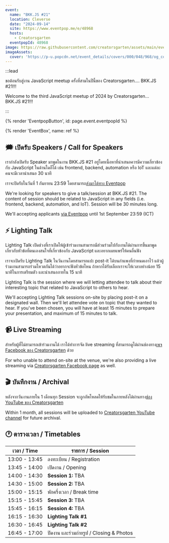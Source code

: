 ```yaml
---
event:
  name: "BKK.JS #21"
  location: Cleverse
  date: "2024-09-14"
  site: https://www.eventpop.me/e/48968
  hosts:
    - Creatorsgarten
  eventpopId: 48968
image: https://raw.githubusercontent.com/creatorsgarten/assets/main/events/bkkjs21.png
imageAssets:
  cover: 'https://p-u.popcdn.net/event_details/covers/000/048/968/og_cover/ad5fcff040d7c570cce7f69188b3fb51775937bc.png?1722844497'
---
```


:::lead

ขอต้อนรับสู่งาน JavaScript meetup ครั้งที่สามในปีนี้ของ Creatorsgarten.... BKK.JS #21!!!

Welcome to the third JavaScript meetup of 2024 by Creatorsgarten... BKK.JS #21!!!

:::

{% render 'EventpopButton', id: page.event.eventpopId %}

{% render 'EventBox', name: ref %}

## 🗯️ เปิดรับ Speakers / Call for Speakers

เรากำลังเปิดรับ Speaker มาพูดในงาน BKK.JS #21 อยู่โดยเนื้อหาที่นำเสนอควรมีความเกี่ยวข้องกับ JavaScript ในด้านใดก็ได้ เช่น frontend, backend, automation หรือ IoT และแต่ละคนจะมีเวลานำเสนอ 30 นาที

เราจะปิดรับในวันที่ 1 กันยายน 23:59 โดยสามารถ[ส่งมาได้ทาง Eventpop](https://www.eventpop.me/events/48968/application_forms/3230/applicants/new)

We're looking for speakers to give a talk/session at BKK.JS #21. The content of session should be related to JavaScript in any fields (i.e. frontend, backend, automation, and IoT). Session will be 30 minutes long.

We'll accepting applicants [via Eventpop](https://www.eventpop.me/events/48968/application_forms/3230/applicants/new) until 1st September 23:59 (ICT)

## ⚡ Lighting Talk

Lighting Talk เปิดช่วงที่เราเปิดให้ผู้เข้าร่วมงานสามารถมีส่วนร่วมไปกับงานได้ผ่านการขึ้นมาพูดเกี่ยวกับหัวข้อที่ตนเองสนใจที่เกี่ยวข้องกับ JavaScript และอยากเผยแพร่ให้คนอื่นฟัง

เราจะเปิดรับ Lighting Talk ในวันงานโดยสามารถแปะ post-it ได้บนกำแพงที่กำหนดเอาไว้ แล้วผู้ร่วมงานสามารถร่วมโหวตกันได้ว่าอยากจะฟังหัวข้อไหน ถ้าหากได้รับเลือกเราจะให้เวลาอย่างน้อย 15 นาทีในการเตรียมตัว และนำเสนอภายใน 15 นาที

Lighting Talk is the session where we will letting attendee to talk about their interesting topic that related to JavaScript to others to hear.

We'll accepting Lighting Talk sessions on-site by placing post-it on a designated wall. Then we'll let attendee vote on topic that they wanted to hear. If you've been chosen, you will have at least 15 minutes to prepare your presentation, and maximum of 15 minutes to talk.

## 📹 Live Streaming

สำหรับผู้ที่ไม่สามารถเข้าร่วมงานได้ เราได้ทำการจัด live streaming ที่สามารถดูได้ผ่านช่องทาง[เพจ Facebook ของ Creatorsgarten](https://www.facebook.com/creatorsgarten/) ด้วย

For who unable to attend on-site at the venue, we're also providing a live streaming via [Creatorsgarten Facebook page](https://www.facebook.com/creatorsgarten/) as well.

## 🎬 บันทึกงาน / Archival

หลังจากวันงานภายใน 1 เดือนทุก Session จะถูกอัพโหลดให้รับชมในภายหลังได้ผ่านทาง[ช่อง YouTube ของ Creatorsgarten](https://youtube.com/@creatorsgarten)

Within 1 month, all sessions will be uploaded to [Creatorsgarten YouTube channel](https://youtube.com/@creatorsgarten) for future archival.

## 🕐 ตารางเวลา / Timetables

| เวลา / Time | รายการ / Session |
| - | - |
| 13:00 - 13:45 | ลงทะเบียน / Registration |
| 13:45 - 14:00 | เปิดงาน / Opening |
| 14:00 - 14:30 | **Session 1:** TBA |
| 14:30 - 15:00 | **Session 2:** TBA |
| 15:00 - 15:15 | พักครึ่งเวลา / Break time |
| 15:15 - 15:45 | **Session 3:** TBA |
| 15:45 - 16:15 | **Session 4:** TBA |
| 16:15 - 16:30 | **Lighting Talk #1** |
| 16:30 - 16:45 | **Lighting Talk #2** |
| 16:45 - 17:00 | ปิดงาน และร่วมถ่ายรูป / Closing & Photos |

